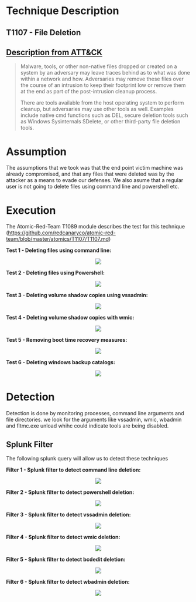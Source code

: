 # Technique Description

## T1107 - File Deletion
## [Description from ATT&CK](https://attack.mitre.org/techniques/T1107/)
<blockquote>
Malware, tools, or other non-native files dropped or created on a system by an adversary may leave traces behind as to what was done within a network and how. Adversaries may remove these files over the course of an intrusion to keep their footprint low or remove them at the end as part of the post-intrusion cleanup process.

There are tools available from the host operating system to perform cleanup, but adversaries may use other tools as well. Examples include native cmd functions such as DEL, secure deletion tools such as Windows Sysinternals SDelete, or other third-party file deletion tools.
</blockquote>

# Assumption
The assumptions that we took was that the end point victim machine was already compromised, and that any files that were deleted was by the attacker as a means to evade our defenses. We also asume that a regular user is not going to delete files using command line and powershell etc.

# Execution
The Atomic-Red-Team T1089 module describes the test for this technique (https://github.com/redcanaryco/atomic-red-team/blob/master/atomics/T1107/T1107.md)

<b>Test 1 - Deleting files using command line:</b>
<p align="center">
  <img src="https://github.com/ayusuf15/DPI911SSA-Project-Group3/blob/master/Defense-Evasion/File%20Deletion%20-%20T1107/Screenshots/Deleting-File.PNG">
</p>

<b>Test 2 - Deleting files using Powershell:</b>
<p align="center">
  <img src="https://github.com/ayusuf15/DPI911SSA-Project-Group3/blob/master/Defense-Evasion/File%20Deletion%20-%20T1107/Screenshots/Deleting-File-Powershell.PNG">
</p>

<b>Test 3 - Deleting volume shadow copies using vssadmin:</b>
<p align="center">
  <img src="https://github.com/ayusuf15/DPI911SSA-Project-Group3/blob/master/Defense-Evasion/File%20Deletion%20-%20T1107/Screenshots/Deletion-vssadmin.PNG">
</p>

<b>Test 4 - Deleting volume shadow copies with wmic:</b>
<p align="center">
  <img src="https://github.com/ayusuf15/DPI911SSA-Project-Group3/blob/master/Defense-Evasion/File%20Deletion%20-%20T1107/Screenshots/Deletion-wmic.PNG">
</p>

<b>Test 5 - Removing boot time recovery measures:</b>
<p align="center">
  <img src="https://github.com/ayusuf15/DPI911SSA-Project-Group3/blob/master/Defense-Evasion/File%20Deletion%20-%20T1107/Screenshots/Deleting-bcedit.PNG">
</p>

<b>Test 6 - Deleting windows backup catalogs:</b>
<p align="center">
  <img src="https://github.com/ayusuf15/DPI911SSA-Project-Group3/blob/master/Defense-Evasion/File%20Deletion%20-%20T1107/Screenshots/Deleting-bcedit.PNG">
</p>

# Detection
Detection is done by monitoring processes, command line arguments and file directories. we look for the arguments like vssadmin, wmic, wbadmin and fltmc.exe unload whihc could indicate tools are being disabled.

## Splunk Filter
The following splunk query will allow us to detect these techniques

<b>Filter 1 - Splunk filter to detect command line deletion:</b>
<p align="center">
  <img src="https://github.com/ayusuf15/DPI911SSA-Project-Group3/blob/master/Defense-Evasion/File%20Deletion%20-%20T1107/Screenshots/Splunk-DeleteFile.PNG">
</p>

<b>Filter 2 - Splunk filter to detect powershell deletion:</b>
<p align="center">
  <img src="https://github.com/ayusuf15/DPI911SSA-Project-Group3/blob/master/Defense-Evasion/File%20Deletion%20-%20T1107/Screenshots/Splunk-File-Powershell.PNG">
</p>

<b>Filter 3 - Splunk filter to detect vssadmin deletion:</b>
<p align="center">
  <img src="https://github.com/ayusuf15/DPI911SSA-Project-Group3/blob/master/Defense-Evasion/File%20Deletion%20-%20T1107/Screenshots/Splunk-vssadmin.PNG">
</p>

<b>Filter 4 - Splunk filter to detect wmic deletion:</b>
<p align="center">
  <img src="https://github.com/ayusuf15/DPI911SSA-Project-Group3/blob/master/Defense-Evasion/File%20Deletion%20-%20T1107/Screenshots/Splunk-wmic.PNG">
</p>

<b>Filter 5 - Splunk filter to detect bcdedit deletion:</b>
<p align="center">
  <img src="https://github.com/ayusuf15/DPI911SSA-Project-Group3/blob/master/Defense-Evasion/File%20Deletion%20-%20T1107/Screenshots/Splunk-bcdedit.PNG">
</p>

<b>Filter 6 - Splunk filter to detect wbadmin deletion:</b>
<p align="center">
  <img src="https://github.com/ayusuf15/DPI911SSA-Project-Group3/blob/master/Defense-Evasion/File%20Deletion%20-%20T1107/Screenshots/Splunk-wbadmin.PNG">
</p>
